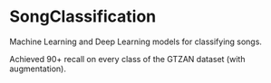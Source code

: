 # SongClassification

Machine Learning and Deep Learning models for classifying songs.

Achieved 90+ recall on every class of the GTZAN dataset (with augmentation).
